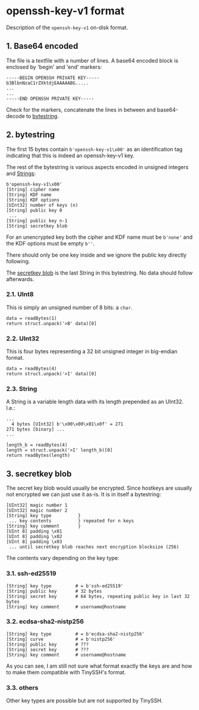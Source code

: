 # openssh-key-v1 format

Description of the `openssh-key-v1` on-disk format.

## 1. Base64 encoded

The file is a textfile with a number of lines. A base64 encoded block is enclosed by 'begin' and 'end' markers:

```
-----BEGIN OPENSSH PRIVATE KEY-----
b3BlbnNzaC1rZXktdjEAAAAABG.....
...
...
-----END OPENSSH PRIVATE KEY-----
```

Check for the markers, concatenate the lines in between and base64-decode to [bytestring](#2-bytestring).

## 2. bytestring

The first 15 bytes contain `b'openssh-key-v1\x00'` as an identification tag indicating that this is indeed
an openssh-key-v1 key.

The rest of the bytestring is various aspects encoded in unsigned integers and [Strings](#23-String):

```
b'openssh-key-v1\x00'
[String] cipher name
[String] KDF name
[String] KDF options
[UInt32] number of keys (n)
[String] public key 0
 ...
[String] public key n-1
[String] secretkey blob
```

For an unencrypted key both the cipher and KDF name must be `b'none'` and the KDF options must be empty `b''`.

There should only be one key inside and we ignore the public key directly following.

The [secretkey blob](#3-secretkey-blob) is the last String in this bytestring. No data should follow afterwards.

### 2.1. UInt8

This is simply an unsigned number of 8 bits: a `char`.
```
data = readBytes(1)
return struct.unpack('>B' data)[0]
```

### 2.2. UInt32

This is four bytes representing a 32 bit unsigned integer in big-endian format.
```
data = readBytes(4)
return struct.unpack('>I' data)[0]
```

### 2.3. String

A String is a variable length data with its length prepended as an UInt32. I.e.:

```
...
  4 bytes [UInt32] b'\x00\x00\x01\x0f' = 271
271 bytes [binary] ...
...
```
```
length_b = readBytes(4)
length = struct.unpack('>I' length_b)[0]
return readBytes(length)
```

## 3. secretkey blob

The secret key blob would usually be encrypted. Since hostkeys are usually not encrypted we can just use it as-is.
It is in itself a bytestring:

```
[UInt32] magic number 1
[UInt32] magic number 2
[String] key type          }
 ... key contents          } repeated for n keys
[String] key comment       }
[UInt 8] padding \x01
[UInt 8] padding \x02
[UInt 8] padding \x03
 ... until secretkey blob reaches next encryption blocksize (256)
```

The contents vary depending on the key type:

### 3.1. ssh-ed25519

```
[String] key type         # = b'ssh-ed25519'
[String] public key       # 32 bytes
[String] secret key       # 64 bytes, repeating public key in last 32 bytes
[String] key comment      # username@hostname
```

### 3.2. ecdsa-sha2-nistp256

```
[String] key type         # = b'ecdsa-sha2-nistp256'
[String] curve            # = b'nistp256'
[String] public key       # ???
[String] secret key       # ???
[String] key comment      # username@hostname
```

As you can see, I am still not sure what format exactly the keys are and how to make them compatible with TinySSH's format.

### 3.3. others

Other key types are possible but are not supported by TinySSH.
